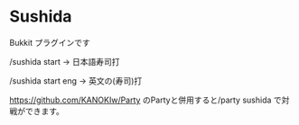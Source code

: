 # Sushida
Bukkit プラグインです

/sushida start -> 日本語寿司打

/sushida start eng -> 英文の(寿司)打

https://github.com/KANOKIw/Party のPartyと併用すると/party sushida で対戦ができます。
